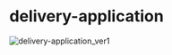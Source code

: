 # delivery-application
![delivery-application_ver1](https://github.com/yezyaa/delivery-application/assets/82196217/012b48b9-96d7-46d4-9683-90a288024f88)
